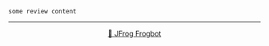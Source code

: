 

[comment]: <> (FrogbotReviewComment)


```
some review content
```

---
<div align='center'>

[🐸 JFrog Frogbot](https://github.com/jfrog/frogbot#readme)

</div>
